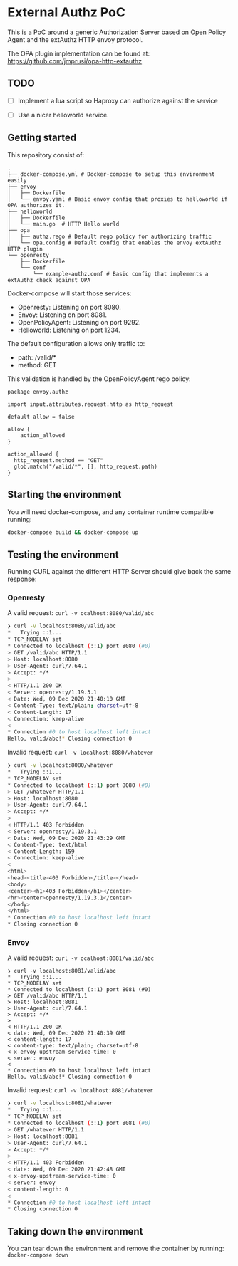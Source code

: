 # External Authz PoC

This is a PoC around a generic Authorization Server based on Open Policy Agent and the extAuthz HTTP envoy protocol.

The OPA plugin implementation can be found at: https://github.com/jmprusi/opa-http-extauthz

## TODO

- [ ] Implement a lua script so Haproxy can authorize against the service
- [ ] Use a nicer helloworld service.


## Getting started

This repository consist of:

```
.
├── docker-compose.yml # Docker-compose to setup this environment easily
├── envoy
│   ├── Dockerfile
│   └── envoy.yaml # Basic envoy config that proxies to helloworld if OPA authorizes it.
├── helloworld
│   ├── Dockerfile
│   └── main.go  # HTTP Hello world
├── opa
│   ├── authz.rego # Default rego policy for authorizing traffic
│   └── opa.config # Default config that enables the envoy extAuthz HTTP plugin
└── openresty
    ├── Dockerfile 
    └── conf
        └── example-authz.conf # Basic config that implements a extAuthz check against OPA
```

Docker-compose will start those services:

- Openresty: Listening on port 8080.
- Envoy: Listening on port 8081.
- OpenPolicyAgent: Listening on port 9292.
- Helloworld: Listening on port 1234.

The default configuration allows only traffic to:

- path: /valid/*
- method: GET

This validation is handled by the OpenPolicyAgent rego policy:

```rego
package envoy.authz

import input.attributes.request.http as http_request

default allow = false

allow {
    action_allowed
}

action_allowed {
  http_request.method == "GET"
  glob.match("/valid/*", [], http_request.path)
}
```

## Starting the environment

You will need docker-compose, and any container runtime compatible running:

```bash
docker-compose build && docker-compose up
```

## Testing the environment

Running CURL against the different HTTP Server should give back the same response:

### Openresty

A valid request: `curl -v ocalhost:8080/valid/abc`

```bash
❯ curl -v localhost:8080/valid/abc
*   Trying ::1...
* TCP_NODELAY set
* Connected to localhost (::1) port 8080 (#0)
> GET /valid/abc HTTP/1.1
> Host: localhost:8080
> User-Agent: curl/7.64.1
> Accept: */*
>
< HTTP/1.1 200 OK
< Server: openresty/1.19.3.1
< Date: Wed, 09 Dec 2020 21:40:10 GMT
< Content-Type: text/plain; charset=utf-8
< Content-Length: 17
< Connection: keep-alive
<
* Connection #0 to host localhost left intact
Hello, valid/abc!* Closing connection 0
```

Invalid request: `curl -v localhost:8080/whatever`

```bash
❯ curl -v localhost:8080/whatever
*   Trying ::1...
* TCP_NODELAY set
* Connected to localhost (::1) port 8080 (#0)
> GET /whatever HTTP/1.1
> Host: localhost:8080
> User-Agent: curl/7.64.1
> Accept: */*
>
< HTTP/1.1 403 Forbidden
< Server: openresty/1.19.3.1
< Date: Wed, 09 Dec 2020 21:43:29 GMT
< Content-Type: text/html
< Content-Length: 159
< Connection: keep-alive
<
<html>
<head><title>403 Forbidden</title></head>
<body>
<center><h1>403 Forbidden</h1></center>
<hr><center>openresty/1.19.3.1</center>
</body>
</html>
* Connection #0 to host localhost left intact
* Closing connection 0
```


### Envoy

A valid request: `curl -v ocalhost:8081/valid/abc`

```
❯ curl -v localhost:8081/valid/abc
*   Trying ::1...
* TCP_NODELAY set
* Connected to localhost (::1) port 8081 (#0)
> GET /valid/abc HTTP/1.1
> Host: localhost:8081
> User-Agent: curl/7.64.1
> Accept: */*
>
< HTTP/1.1 200 OK
< date: Wed, 09 Dec 2020 21:40:39 GMT
< content-length: 17
< content-type: text/plain; charset=utf-8
< x-envoy-upstream-service-time: 0
< server: envoy
<
* Connection #0 to host localhost left intact
Hello, valid/abc!* Closing connection 0
```

Invalid request: `curl -v localhost:8081/whatever`

```bash
❯ curl -v localhost:8081/whatever
*   Trying ::1...
* TCP_NODELAY set
* Connected to localhost (::1) port 8081 (#0)
> GET /whatever HTTP/1.1
> Host: localhost:8081
> User-Agent: curl/7.64.1
> Accept: */*
>
< HTTP/1.1 403 Forbidden
< date: Wed, 09 Dec 2020 21:42:48 GMT
< x-envoy-upstream-service-time: 0
< server: envoy
< content-length: 0
<
* Connection #0 to host localhost left intact
* Closing connection 0
```

## Taking down the environment

You can tear down the environment and remove the container by running:
`docker-compose down`
